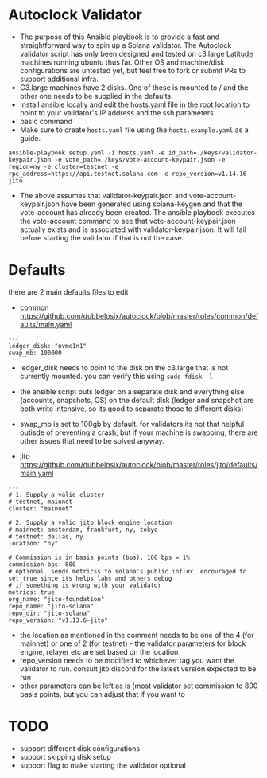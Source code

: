 # Autoclock Validator
* The purpose of this Ansible playbook is to provide a fast and straightforward way to spin up a Solana validator. The Autoclock validator script has only been designed and tested on c3.large [Latitude](https://www.latitude.sh/) machines running ubuntu thus far. Other OS and machine/disk configurations are untested yet, but feel free to fork or submit PRs to support additional infra.
* C3.large machines have 2 disks. One of these is mounted to / and the other one needs to be supplied in the defaults.
* Install ansible locally and edit the hosts.yaml file in the root location to point to your validator's IP address and the ssh parameters.
* basic command
* Make sure to create `hosts.yaml` file using the `hosts.example.yaml` as a guide.
```
ansible-playbook setup.yaml -i hosts.yaml -e id_path=./keys/validator-keypair.json -e vote_path=./keys/vote-account-keypair.json -e region=ny -e cluster=testnet -e rpc_address=https://api.testnet.solana.com -e repo_version=v1.14.16-jito
```

* The above assumes that validator-keypair.json and vote-account-keypair.json have been generated using solana-keygen and that the vote-account has already been created. The ansible playbook executes the vote-account command to see that vote-account-keypair.json actually exists and is associated with validator-keypair.json. It will fail before starting the validator if that is not the case.

# Defaults

there are 2 main defaults files to edit 
* common https://github.com/dubbelosix/autoclock/blob/master/roles/common/defaults/main.yaml
```
---
ledger_disk: "nvme1n1"
swap_mb: 100000
```
* ledger_disk needs to point to the disk on the c3.large that is not currently mounted. you can verify this using `sudo fdisk -l`
* the ansible script puts ledger on a separate disk and everything else (accounts, snapshots, OS) on the default disk (ledger and snapshot are both write intensive, so its good to separate those to different disks)
* swap_mb is set to 100gb by default. for validators its not that helpful outisde of preventing a crash, but if your machine is swapping, there are other issues that need to be solved anyway.

* jito https://github.com/dubbelosix/autoclock/blob/master/roles/jito/defaults/main.yaml
```
---
# 1. Supply a valid cluster
# testnet, mainnet
cluster: "mainnet"

# 2. Supply a valid jito block engine location
# mainnet: amsterdam, frankfurt, ny, tokyo 
# testnet: dallas, ny
location: "ny"

# Commission is in basis points (bps). 100 bps = 1%
commission-bps: 800
# optional. sends metricss to solana's public influx. encouraged to set true since its helps labs and others debug
# if something is wrong with your validator
metrics: true
org_name: "jito-foundation"
repo_name: "jito-solana"
repo_dir: "jito-solana"
repo_version: "v1.13.6-jito"
```
* the location as mentioned in the comment needs to be one of the 4 (for mainnet) or one of 2 (for testnet)  - the validator parameters for block engine, relayer etc are set based on the location
* repo_version needs to be modified to whichever tag you want the validator to run. consult jito discord for the latest version expected to be run
* other parameters can be left as is (most validator set commission to 800 basis points, but you can adjust that if you want to

# TODO
* support different disk configurations
* support skipping disk setup
* support flag to make starting the validator optional


